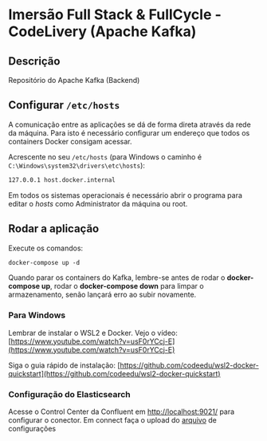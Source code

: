 # Imersão Full Stack & FullCycle - CodeLivery (Apache Kafka)

## Descrição

Repositório do Apache Kafka (Backend)

## Configurar ```/etc/hosts```

A comunicação entre as aplicações se dá de forma direta através da rede da máquina.
Para isto é necessário configurar um endereço que todos os containers Docker consigam acessar.

Acrescente no seu ```/etc/hosts``` (para Windows o caminho é ```C:\Windows\system32\drivers\etc\hosts```):

```txt
127.0.0.1 host.docker.internal
```

Em todos os sistemas operacionais é necessário abrir o programa para editar o *hosts* como Administrator da máquina ou root.

## Rodar a aplicação

Execute os comandos:

```txt
docker-compose up -d
```

Quando parar os containers do Kafka, lembre-se antes de rodar o **docker-compose up**, rodar o **docker-compose down** para limpar o armazenamento, senão lançará erro ao subir novamente.

### Para Windows

Lembrar de instalar o WSL2 e Docker. Vejo o vídeo: [https://www.youtube.com/watch?v=usF0rYCcj-E](https://www.youtube.com/watch?v=usF0rYCcj-E) 

Siga o guia rápido de instalação: [https://github.com/codeedu/wsl2-docker-quickstart](https://github.com/codeedu/wsl2-docker-quickstart) 

### Configuração do Elasticsearch

Acesse o Control Center da Confluent em [http://localhost:9021/](http://localhost:9021/) para configurar o conector. Em connect faça o upload do [arquivo](/apache-kafka/connectors/elasticsearch.properties) de configurações 
